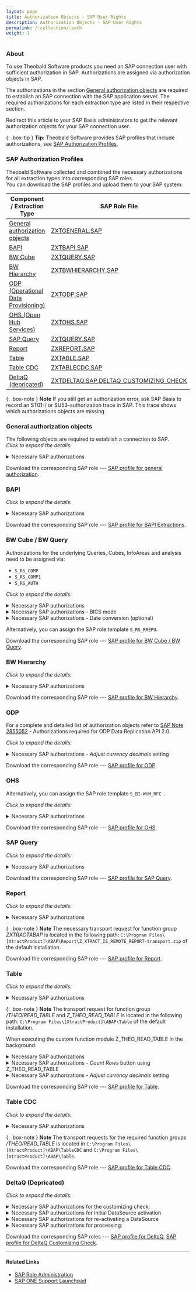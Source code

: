 ```yaml
---
layout: page
title: Authorization Objects - SAP User Rights
description: Authorization Objects - SAP User Rights
permalink: /:collection/:path
weight: 1
---
```


### About
To use Theobald Software products you need an SAP connection user with sufficient authorization in SAP. Authorizations are assigned via authorization objects in SAP. <br>

The authorizations in the section [General authorization objects](#general-authorization-objects) are required to establish an SAP connection with the SAP application server. 
The required authorizations for each extraction type are listed in their respective section.  

Redirect this article to your SAP Basis administrators to get the relevant authorization objects for your SAP connection user.  

{: .box-tip }
**Tip:** Theobald Software provides SAP profiles that include authorizations, see [SAP Authorization Profiles](#sap-authorization-profiles).

### SAP Authorization Profiles

Theobald Software collected and combined the necessary authorizations for all extraction types into corresponding SAP roles. <br>
You can download the SAP profiles and upload them to your SAP system:

Component / Extraction Type  | SAP Role File
------------ | -------------
[General authorization objects](#general-authorization-objects) | [ZXTGENERAL.SAP](/files/sap_roles/ZXTGENERAL.SAP)
[BAPI](#bapi) | [ZXTBAPI.SAP](/files/sap_roles/ZXTBAPI.SAP)
[BW Cube](#bw-cube--bw-query)|[ZXTQUERY.SAP](/files/sap_roles/ZXTQUERY.SAP)
[BW Hierarchy](#bw-hierarchy) |[ZXTBWHIERARCHY.SAP](/files/sap_roles/ZXTBWHIERARCHY.SAP)
[ODP (Operational Data Provisioning)](#odp) |[ZXTODP.SAP](/files/sap_roles/ZXTODP.SAP)
[OHS (Open Hub Services)](#ohs) |[ZXTOHS.SAP](/files/sap_roles/ZXTOHS.SAP)
[SAP Query](#sap-query)|[ZXTQUERY.SAP](/files/sap_roles/ZXTQUERY.SAP)
[Report](#report)|[ZXREPORT.SAP](/files/sap_roles/ZXREPORT.SAP)
[Table](#table) | [ZXTABLE.SAP](/files/sap_roles/ZXTABLE.SAP) 
[Table CDC](#table-cdc) | [ZXTABLECDC.SAP](/files/sap_roles/ZXTABLECDC.SAP)
[DeltaQ (depricated)](#deltaq-depricated) |[ZXTDELTAQ.SAP](/files/sap_roles/ZXTDELTAQ.SAP),[DELTAQ_CUSTOMIZING_CHECK](/files/sap_roles/DELTAQ_CUSTOMIZING_CHECK.SAP)



{: .box-note }
**Note** If you still get an authorization error, ask SAP Basis to record an ST01-/ or SU53-authorization trace in SAP. This trace shows which authorizations objects are missing.

### General authorization objects
The following objects are required to establish a connection to SAP. <br>
*Click to expand the details:*

<details> <summary> Necessary SAP authorizations </summary>

<pre>
S_RFC            RFC_TYPE=FUGR; RFC_NAME=SYST; ACTVT=16
S_RFC            RFC_TYPE=FUGR; RFC_NAME=SRFC; ACTVT=16
S_RFC            RFC_TYPE=FUGR; RFC_NAME=RFC1; ACTVT=16
</pre>


</details> 

Download the corresponding SAP role --- [SAP profile for general authorization](/files/sap_roles/ZXTGENERAL.SAP).

### BAPI
*Click to expand the details:*
<details> <summary> Necessary SAP authorizations </summary>

<pre>
S_RFC            ACTVT=16; RFC_TYPE=FUGR; RFC_NAME=DDIF_FIELDINFO_GET, SDIFRUNTIME     
</pre>
</details> 

Download the corresponding SAP role --- [SAP profile for BAPI Extractions](/files/sap_roles/ZXTBAPI.SAP).

### BW Cube / BW Query 

Authorizations for the underlying Queries, Cubes, InfoAreas and analysis need to be assigned via: 

- ```S_RS_COMP```
- ```S_RS_COMP1```
- ```S_RS_AUTH```


*Click to expand the details:*

<details> <summary> Necessary SAP authorizations </summary>

<pre>
S_RFC            RFC_TYPE=FUGR; RFC_NAME=RSOB; ACTVT=16
S_RFC            RFC_TYPE=FUGR; RFC_NAME=RRX1; ACTVT=16
S_TABU_NAM       ACTVT=03; TABLE=RSRREPDIR
S_TABU_NAM       ACTVT=03; TABLE=RSZGLOBV
</pre>

</details>


<details> <summary> Necessary SAP authorizations - BICS mode </summary>

<pre>
S_RFC            RFC_TYPE=FUGR;RFC_NAME=SYST;ACTVT=16;type=RF;name=RFCPING;
S_RFC            RFC_TYPE=FUGR; RFC_NAME=RSOBJS_RFC_INTERFACE; ACTVT=16; type=RF;name=RSOBJS_GET_NODES;
S_RFC            RFC_TYPE=FUGR;RFC_NAME=RSAO_CORE;ACTVT=16;type=RF;name=RSAO_BICS_SESSION_INITIALIZE
S_RFC            RFC_TYPE=FUGR;RFC_NAME=RSBOLAP_BICS_CONSUMER;ACTVT=16;type=RF;name=BICS_CONS_CREATE
S_RFC            RFC_TYPE=FUGR;RFC_NAME=RSBOLAP_BICS_PROVIDER;ACTVT=16;type=RF;name=BICS_PROV_OPEN;
S_RFC            RFC_TYPE=FUGR;RFC_NAME=RSBOLAP_BICS_PROVIDER_VAR;ACTVT=16;type=RF;name=BICS_PROV_VA
S_ADMI_FCD       S_ADMI_FCD=PADM;
</pre>

</details>



<details> <summary> Necessary SAP authorizations - Date conversion (optional) </summary>

<pre>
S_TABU_NAM       ACTVT=03; TABLE=DD03L
</pre>

</details>

Alternatively, you can assign the SAP role template  ```S_RS_RREPU```. <br>

Download the corresponding SAP role --- [SAP profile for BW Cube / BW Query](/files/sap_roles/ZXTQUERY.SAP).

### BW Hierarchy
*Click to expand the details:*

<details> <summary> Necessary SAP authorizations </summary>

<pre>
S_RFC          RFC_TYPE=FUNC, FUGR; RFC_NAME=RSNDI_SHIE; ACTVT=16
S_RFC          RFC_TYPE=FUNC, FUGR; RFC_NAME=BAPI_IOBJ_GETDETAIL; ACTVT=16
S_RFC          RFC_TYPE=FUNC, FUGR; RFC_NAME=DDIF_FIELDINFO_GET; ACTVT=16
S_RFC          RFC_TYPE=FUNC, FUGR; RFC_NAME=RFC1; ACTVT=16
S_RFC          RFC_TYPE=FUNC, FUGR; RFC_NAME=RFC_GET_FUNCTION_INTERFACE; ACTVT=16
S_RFC          RFC_TYPE=FUNC, FUGR; RFC_NAME=RFC_READ_TABLE; ACTVT=16
S_RFC          RFC_TYPE=FUNC, FUGR; RFC_NAME=RSBAPI_IOBJ; ACTVT=16 
S_RFC          RFC_TYPE=FUNC, FUGR; RFC_NAME=RSNDI_SHIE; ACTVT=16
S_RFC          RFC_TYPE=FUNC, FUGR; RFC_NAME=SDIFRUNTIME; ACTVT=16
S_RFC          RFC_TYPE=FUNC, FUGR; RFC_NAME=SDTX; ACTVT=16
S_RFC          RFC_TYPE=FUNC, FUGR; RFC_NAME=SYST; ACTVT=16
S_RS_ADMWB     RSADMWBOBJ=INFOOBJECT; ACTVT=03
S_TABU_DIS     ACTVT=02, 03; DICBERCLS=BWC
S_TABU_DIS     ACTVT=02, 03; DICBERCLS=BWG
S_TABU_NAM     ACTVT=02, 03; TABLE=/BIC/*
S_TABU_NAM     ACTVT=02, 03; TABLE=ENLFDIR
S_TABU_NAM     ACTVT=02, 03; TABLE=RSHIEDIR
 </pre>

</details>


Download the corresponding SAP role --- [SAP profile for BW Hierarchy](/files/sap_roles/ZXTBWHIERARCHY.SAP).


### ODP

For a complete and detailed list of authorization objects refer to [SAP Note 2855052](https://launchpad.support.sap.com/#/notes/2855052) - Authorizations required for ODP Data Replication API 2.0. 

*Click to expand the details:*
<details> <summary>Necessary SAP authorizations - <i>Adjust currency decimals</i> setting</summary> 

<pre>
S_TABU_NAM       ACTVT=03; TABLE=TCURX
</pre>

</details> 

Download the corresponding SAP role ---  [SAP profile for ODP](/files/sap_roles/ZXTODP.SAP). 


### OHS

Alternatively, you can assign the SAP role template  ```S_BI-WHM_RFC ```. <br>

*Click to expand the details:*

<details> <summary> Necessary SAP authorizations </summary>

<pre>
S_RFC      RFC_TYPE=FUGR; RFC_NAME=RSB3RD; ACTVT=16
S_RFC      RFC_TYPE=FUGR; RFC_NAME=SDTX; ACTVT=16
S_RFC      RFC_TYPE=FUGR; RFC_NAME=BAPT; ACTVT=16
S_RFC      RFC_TYPE=FUGR; RFC_NAME=BATG; ACTVT=16
S_RFC      RFC_TYPE=FUGR; RFC_NAME=RSPC_API; ACTVT=16
S_TABU_DIS RC=0 ACTVT=03; DICBERCLS=&NC& 
S_RS_PC    RSPCCHAIN=*;RSPCAPPLNM=*; RSPCPART=DEFINITION; ACTVT=03
S_RS_PC    RSPCCHAIN=*;RSPCAPPLNM=*; RSPCPART=RUNTIME; ACTVT=16
S_CTS_ADMI CTS_ADMFCT=TABL
S_RS_DTP   RSTLDTPSRC=CUBE; RSSTDTPSRC=*; RSONDTPSRC=0D_DECU; RSTLDTPTGT=DEST; RSSTDTPTGT=*; ACTVT=16
S_BTCH_ADM BTCADMIN=Y
S_BTCH_JOB JOBGROUP=*; JOBACTION=RELE
S_RS_TR    RSTLOGOSRC=CUBE; RSSTTRSRC=*; RSOBJNMSRC=0D_DECU; RSTLOGOTGT=DEST; RSSTTRTGT=' '; RSOBJNMTG=*; ACTVT=16
S_RS_AUTH  BIAUTH=0BI_ALL
S_ADMI_FCD S_ADMI_FCD=ST0R
</pre>

</details>


Download the corresponding SAP role ---  [SAP profile for OHS](/files/sap_roles/ZXTOHS.SAP).

### SAP Query
*Click to expand the details:*
<details> <summary> Necessary SAP authorizations </summary>

<pre>
S_RFC            RFC_TYPE=FUGR; RFC_NAME=AQRC; ACTVT=16 
</pre>

</details>

Download the corresponding SAP role ---  [SAP profile for SAP Query](/files/sap_roles/ZXTQUERY.SAP).


### Report

*Click to expand the details:*

<details> <summary> Necessary SAP authorizations </summary>

<pre>
S_RFC            RFC_TYPE=FUGR; RFC_NAME=ZXTRACTABAP; ACTVT=16
S_TABU_NAM       ACTVT=03; TABLE=TRDIR, TRDIRT, TSTC, VARID
S_GUI            ACTVT=61 
S_TABU_DIS       ACTVT=03; DICBERCLS=&NC& 
S_TABU_DIS       ACTVT=03; DICBERCLS=SS
S_BTCH_ADM       BTCADMIN=Y
S_BTCH_JOB       JOBGROUP=*; JOBACTION=RELE
</pre>

</details>

{: .box-note }
**Note** The necessary transport request for function group *ZXTRACTABAP* is located in the following path: ```C:\Program Files\[XtractProduct]\ABAP\Report\Z_XTRACT_IS_REMOTE_REPORT-transport.zip``` of the default installation.


Download the corresponding SAP role ---  [SAP profile for Report](/files/sap_roles/ZXREPORT.SAP).


### Table

*Click to expand the details:*

<details> <summary> Necessary SAP authorizations </summary>

<pre>
S_RFC            ACTVT=16; RFC_TYPE=FUGR; RFC_NAME=SDTX, SDIFRUNTIME, /THEO/READ_TABLE                   
S_TABU_DIS       ACTVT=03; DICBERCLS=XXXX
S_TABU_NAM       ACTVT=03; TABLE=DD02V, DD17S, DD27S, ENLFDIR
S_DSAUTH         ACTVT=16;    
</pre>

XXXX (stands for a placeholder) is the authorization group for the table. To determine, which authorization group belongs to which table, check the table TDDAT - Maintenance Areas for Tables. 
If the table is not listed, the authorization group is &NC&. For authorizing specific tables use authorization object S_TABU_NAM instead of S_TABU_DIS.
</details>

{: .box-note }
**Note** The transport request for function group */THEO/READ_TABLE* and *Z_THEO_READ_TABLE* is located in the following path: ```C:\Program Files\[XtractProduct]\ABAP\Table``` of the default installation. 

When executing the custom function module Z_THEO_READ_TABLE in the background:

<details> <summary> Necessary SAP authorizations </summary>

<pre>
S_BTCH_ADM       BTCADMIN=Y
S_BTCH_JOB       JOBGROUP=*; JOBACTION=RELE
</pre>

</details>

<details> <summary> Necessary SAP authorizations - <i>Count Rows</i> button using Z_THEO_READ_TABLE</summary> 

<pre>
S_RFC            RFC_TYPE=FUNC; RFC_NAME=EM_GET_NUMBER_OF_ENTRIES; ACTVT=16  
</pre>

</details>

<details> <summary> Necessary SAP authorizations - <i>Adjust currency decimals</i> setting</summary> 

<pre>
S_TABU_NAM       ACTVT=03; TABLE=TCURX
</pre>

</details>

Download the corresponding SAP role ---  [SAP profile for Table](/files/sap_roles/ZXTABLE.SAP). 

### Table CDC

*Click to expand the details:*

<details> <summary> Necessary SAP authorizations </summary>

<pre>
S_RFC            ACTVT=16; RFC_TYPE=FUGR, FUNC; RFC_NAME=SDTX, SDIFRUNTIME, /THEO/CDC_*, /THEO/READ_TABLE            
S_TABU_DIS       ACTVT=03; DICBERCLS=XXXX
S_TABU_NAM       ACTVT=03; TABLE=DD02V, D17S, D27S, ENLFDIR
</pre>

XXXX (stands for a placeholder) is the authorization group for the source table. To determine, which authorization group belongs to which table, check the table TDDAT - Maintenance Areas for Tables. If the table is not listed, the authorization group is &NC&. For authorizing specific tables use authorization object S_TABU_NAM instead of S_TABU_DIS.

</details> 

{: .box-note }
**Note** The transport requests for the required function groups */THEO/READ_TABLE* is located in ```C:\Program Files\[XtractProduct]\ABAP\TableCDC``` and ```C:\Program Files\[XtractProduct]\ABAP\Table```. 

Download the corresponding SAP role ---  [SAP profile for Table CDC](/files/sap_roles/ZXTABLECDC.SAP).

### DeltaQ (Depricated)

*Click to expand the details:*

<details>
<summary> Necessary SAP authorizations for the customizing check:</summary>
<pre>
S_RFC           RFC_TYPE=FUGR; RFC_NAME=SUSR; ACTVT=16  
S_RFC           RFC_TYPE=FUNC; RFC_NAME=RFC_GET_SYSTEM_INFO; ACTVT= 16 
S_ADMI_FCD      S_ADMI_FCD=NADM
S_TABU_DIS      ACTVT = 02; DICBERCLS=SA
S_TABU_DIS      ACTVT = 03; DICBERCLS=SA
S_TABU_NAM      ACTVT = 02; TABLE=EDIPOA
S_TABU_NAM      ACTVT = 03; TABLE=EDIPOA
</pre>

</details>

<details>
<summary> Necessary SAP authorizations for initial DataSource activation</summary>

<pre>
S_RFC            RFC_TYPE=FUGR; RFC_NAME=SDIFRUNTIME; ACTVT=16 
S_RFC            RFC_TYPE=FUGR; RFC_NAME=RSAG; ACTVT=16 
S_TABU_DIS       ACTVT=03; DICBERCLS=SS                                                
S_TABU_DIS       ACTVT=03; DICBERCLS=SC                                               
S_IDOCDEFT       EDI_TCD=WE30; ACTVT=01; EDI_CIM=*; EDI_DOC=*                            
S_IDOCDEFT       EDI_TCD=WE30; ACTVT=03; EDI_CIM=*; EDI_DOC=*   
</pre>

</details>

<details> <summary>Necessary SAP authorizations for re-activating a DataSource </summary>

<pre>
S_RFC           RFC_TYPE=FUGR; RFC_NAME=SDIFRUNTIME; ACTVT=16
S_TABU_DIS      ACTVT=03; DICBERCLS=SS                                 
S_TABU_DIS      ACTVT=03; DICBERCLS=SC                                               
S_IDOCDEFT      EDI_TCD=WE30; ACTVT=02; EDI_CIM=*; EDI_DOC=*
</pre>

</details> 

<details> <summary> Necessary SAP authorizations for processing:</summary>

<pre>
S_RFC            RFC_TYPE=FUGR; RFC_NAME=EDI1; ACTVT=16
S_RFC            RFC_TYPE=FUGR; RFC_NAME=BATG; ACTVT=16
S_RFC            RFC_TYPE=FUGR; RFC_NAME=EDIMEXT; ACTVT=16 
S_RFC            RFC_TYPE=FUGR; RFC_NAME=ARFC; ACTVT=16 
S_RFC            RFC_TYPE=FUGR; RFC_NAME=ERFC; ACTVT=16 
S_RFC            RFC_TYPE=FUGR; RFC_NAME=EDIN; ACTVT=16 
S_RFC            RFC_TYPE=FUGR; RFC_NAME=/BIC/*; ACTVT=16 
S_RFC            RFC_TYPE=FUGR; RFC_NAME=/BI0/*; ACTVT=16
S_RFC            RFC_TYPE=FUGR; RFC_NAME=RSAK; ACTVT=16
S_RFC            RFC_TYPE=FUGR; RFC_NAME=EDIW; ACTVT=16
S_RFC            RFC_TYPE=FUGR; RFC_NAME=SDTX; ACTVT=16
S_RFC            RFC_TYPE=FUGR; RFC_NAME=EDIMEXT; ACTVT=16
S_RFC            RFC_TYPE=FUGR; RFC_NAME=SYSU; ACTVT=16
S_RFC            RFC_TYPE=FUGR; RFC_NAME=RSC1; ACTVT=16
S_RFC            RFC_TYPE=FUNC; RFC_NAME=RSAP_REMOTE_HIERARCHY_CATALOG;  ACTVT=16
S_RFC            RFC_TYPE=FUNC; RFC_NAME=RSA1_OLTPSOURCE_GET_ALL;  ACTVT=16
S_RFC            RFC_TYPE=FUNC; RFC_NAME=RSA1_OLTPSOURCE_GET_SELECTIONS;  ACTVT=16
S_RFC_ADM        ACTVT=03; RFCDEST=XTRACT*; RFCTYPE = T; ICF_VALUE=* 
B_ALE_RECV       EDIMES=RSRQST
S_IDOCMONI       ACTVT=03; EDI_DIR=*; EDI_MES=*; EDI_PRN=*; EDI_PRT=*; EDI_TCD=WE*
S_IDOCDEFT       EDI_TCD=WE30; ACTVT=02; EDI_CIM=*; EDI_DOC=*
S_IDOCDEFT       EDI_TCD=WE30; ACTVT=03; EDI_CIM=*; EDI_DOC=*
S_TABU_DIS       ACTVT=03; DICBERCLS=SS                                   
S_TABU_DIS       ACTVT=03; DICBERCLS=SC
S_TABU_DIS       ACTVT=03; DICBERCLS=&NC&  
S_BTCH_ADM       BTCADMIN=Y          
S_BTCH_JOB       JOBGROUP=*; JOBACTION=RELE
S_SPO_DEV        SPODEVICE=*
S_RO_OSOA        OLTPSOURCE=*; OSOAAPCO=*; OSOAPART=DATA; ACTVT=03;  | Only in SAP Releases  7.0 and higher
</pre>

</details>

Download the corresponding SAP roles ---  [SAP profile for DeltaQ](/files/sap_roles/ZXTDELTAQ.SAP), [SAP profile for DeltaQ Customizing Check](/files/sap_roles/DELTAQ_CUSTOMIZING_CHECK.SAP). 


******
#### Related Links
- [SAP  Role Administration](https://help.sap.com/doc/saphelp_nw74/7.4.16/en-us/52/6714a9439b11d1896f0000e8322d00/content.htm)
- [SAP ONE Support Launchpad](https://launchpad.support.sap.com/#/notes/2855052)

